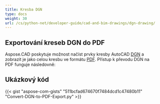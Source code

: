 ```yaml
---
title: Kresba DGN
type: docs
weight: 30
url: /cs/python-net/developer-guide/cad-and-bim-drawings/dgn-drawing/
---
```


## **Exportování kreseb DGN do PDF**

Aspose.CAD poskytuje možnost načíst prvky kresby AutoCAD [DGN](https://docs.fileformat.com/cad/dgn/) a zobrazit je jako celou kresbu ve formátu [PDF](https://docs.fileformat.com/pdf/). Přístup k převodu DGN na PDF funguje následovně:

## Ukázkový kód

{{< gist "aspose-com-gists" "511bcfad674670f7484dcd1c47480b11" "Convert-DGN-to-PDF-Export.py" >}}
